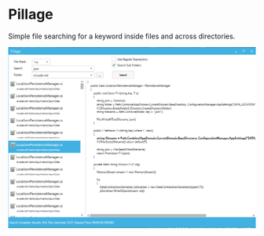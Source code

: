 # Pillage
Simple file searching for a keyword inside files and across directories.

![alt tag](/Images/pillage.PNG)



